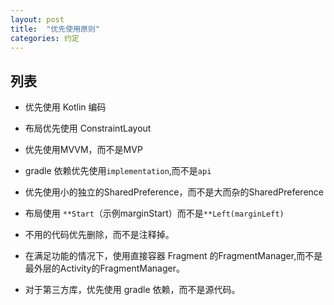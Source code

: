 ```yaml
---
layout: post
title:  "优先使用原则"
categories: 约定
---
```

## 列表

  * 优先使用 Kotlin 编码

  * 布局优先使用 ConstraintLayout

  * 优先使用MVVM，而不是MVP

  * gradle 依赖优先使用`implementation`,而不是`api`

  * 优先使用小的独立的SharedPreference，而不是大而杂的SharedPreference

  * 布局使用 `**Start`（示例marginStart）而不是`**Left(marginLeft)`

  * 不用的代码优先删除，而不是注释掉。

  * 在满足功能的情况下，使用直接容器 Fragment 的FragmentManager,而不是 最外层的Activity的FragmentManager。
  
  * 对于第三方库，优先使用 gradle 依赖，而不是源代码。
